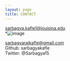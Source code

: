 ```yaml
---
layout: page
title: CONTACT
---
```



sarbagya.kafle1@louisina.edu<br>
*![image](https://user-images.githubusercontent.com/59418640/234466852-814b3390-6dc1-4cd6-bf3d-e657a2d83e96.png)

sarbagyarajkafle@gmail.com<br>
Github: sarbagyakafle<br>
Twitter: @Sarbagya15    
